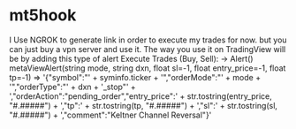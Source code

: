 # mt5hook
I Use NGROK to generate link in order to execute my trades for now. but you can just buy a vpn server and use it.
The way you use it on TradingView will be by adding this type of alert
Execute Trades (Buy, Sell):
-> Alert()
metaViewAlert(string mode, string dxn, float sl=-1, float entry_price=-1, float tp=-1) =>
    '{"symbol":"' + syminfo.ticker + '","orderMode":"' + mode + '","orderType":"' + dxn + '_stop"' + ',"orderAction":"pending_order","entry_price":' + str.tostring(entry_price, "#.#####") + ',"tp":' + str.tostring(tp, "#.#####") + ',"sl":' + str.tostring(sl, "#.#####") + ',"comment":"Keltner Channel Reversal"}'
